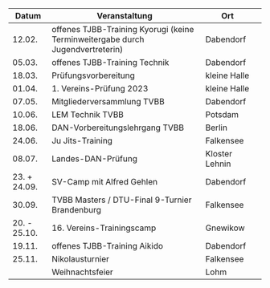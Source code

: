 | Datum        | Veranstaltung                                                                  | Ort            |     |
| ------------ | ------------------------------------------------------------------------------ | -------------- | --- |
| 12.02.       | offenes TJBB-Training Kyorugi (keine Terminweitergabe durch Jugendvertreterin) | Dabendorf      |     |
| 05.03.       | offenes TJBB-Training Technik                                                  | Dabendorf      |     |
| 18.03.       | Prüfungsvorbereitung                                                           | kleine Halle   |     |
| 01.04.       | 1. Vereins-Prüfung 2023                                                        | kleine Halle   |     |
| 07.05.       | Mitgliederversammlung TVBB                                                     | Dabendorf      |     |
| 10.06.       | LEM Technik TVBB                                                               | Potsdam        |     |
| 18.06.       | DAN-Vorbereitungslehrgang TVBB                                                 | Berlin         |     |
| 24.06.       | Ju Jits-Training                                                               | Falkensee      |     |
| 08.07.       | Landes-DAN-Pr&uuml;fung                                                        | Kloster Lehnin |     |
| 23. + 24.09. | SV-Camp mit Alfred Gehlen                                                      | Dabendorf      |     |
| 30.09.       | TVBB Masters / DTU-Final 9-Turnier Brandenburg                                 | Falkensee      |     |
| 20. - 25.10. | 16. Vereins-Trainingscamp                                                      | Gnewikow       |     |
| 19.11.       | offenes TJBB-Training Aikido                                                   | Dabendorf      |     |
| 25.11.       | Nikolausturnier                                                                | Falkensee      |     |
|              | Weihnachtsfeier                                                                | Lohm           |     |
